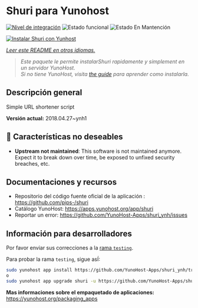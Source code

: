 <!--
Este archivo README esta generado automaticamente<https://github.com/YunoHost/apps/tree/master/tools/readme_generator>
No se debe editar a mano.
-->

# Shuri para Yunohost

[![Nivel de integración](https://apps.yunohost.org/badge/integration/shuri)](https://ci-apps.yunohost.org/ci/apps/shuri/)
![Estado funcional](https://apps.yunohost.org/badge/state/shuri)
![Estado En Mantención](https://apps.yunohost.org/badge/maintained/shuri)

[![Instalar Shuri con Yunhost](https://install-app.yunohost.org/install-with-yunohost.svg)](https://install-app.yunohost.org/?app=shuri)

*[Leer este README en otros idiomas.](./ALL_README.md)*

> *Este paquete le permite instalarShuri rapidamente y simplement en un servidor YunoHost.*  
> *Si no tiene YunoHost, visita [the guide](https://yunohost.org/install) para aprender como instalarla.*

## Descripción general

Simple URL shortener script

**Versión actual:** 2018.04.27~ynh1
## :red_circle: Características no deseables

- **Upstream not maintained**: This software is not maintained anymore. Expect it to break down over time, be exposed to unfixed security breaches, etc.

## Documentaciones y recursos

- Repositorio del código fuente oficial de la aplicación : <https://github.com/pips-/shuri>
- Catálogo YunoHost: <https://apps.yunohost.org/app/shuri>
- Reportar un error: <https://github.com/YunoHost-Apps/shuri_ynh/issues>

## Información para desarrolladores

Por favor enviar sus correcciones a la [rama `testing`](https://github.com/YunoHost-Apps/shuri_ynh/tree/testing).

Para probar la rama `testing`, sigue asÍ:

```bash
sudo yunohost app install https://github.com/YunoHost-Apps/shuri_ynh/tree/testing --debug
o
sudo yunohost app upgrade shuri -u https://github.com/YunoHost-Apps/shuri_ynh/tree/testing --debug
```

**Mas informaciones sobre el empaquetado de aplicaciones:** <https://yunohost.org/packaging_apps>
